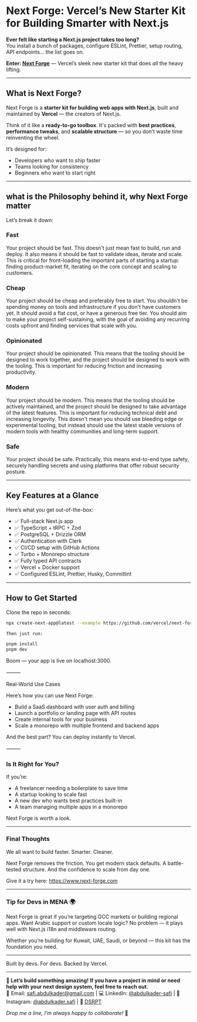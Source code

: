 # Next Forge: Vercel’s New Starter Kit for Building Smarter with Next.js

**Ever felt like starting a Next.js project takes too long?**  
You install a bunch of packages, configure ESLint, Prettier, setup routing, API endpoints… the list goes on.

**Enter: [Next Forge](https://www.next-forge.com/)** — Vercel’s sleek new starter kit that does _all_ the heavy lifting.

---

## What is Next Forge?

Next Forge is a **starter kit for building web apps with Next.js**, built and maintained by **Vercel** — the creators of Next.js.

Think of it like a **ready-to-go toolbox**. It's packed with **best practices**, **performance tweaks**, and **scalable structure** — so you don’t waste time reinventing the wheel.

It’s designed for:

- Developers who want to ship faster
- Teams looking for consistency
- Beginners who want to start right

---

## what is the Philosophy behind it, why Next Forge matter

Let’s break it down:

### Fast

Your project should be fast. This doesn't just mean fast to build, run and deploy. It also means it should be fast to validate ideas, iterate and scale. This is critical for front-loading the important parts of starting a startup: finding product-market fit, iterating on the core concept and scaling to customers.

### Cheap

Your project should be cheap and preferably free to start. You shouldn't be spending money on tools and infrastructure if you don't have customers yet. It should avoid a flat cost, or have a generous free tier. You should aim to make your project self-sustaining, with the goal of avoiding any recurring costs upfront and finding services that scale with you.

### Opinionated

Your project should be opinionated. This means that the tooling should be designed to work together, and the project should be designed to work with the tooling. This is important for reducing friction and increasing productivity.

### Modern

Your project should be modern. This means that the tooling should be actively maintained, and the project should be designed to take advantage of the latest features. This is important for reducing technical debt and increasing longevity. This doesn't mean you should use bleeding edge or experimental tooling, but instead should use the latest stable versions of modern tools with healthy communities and long-term support.

### Safe

Your project should be safe. Practically, this means end-to-end type safety, securely handling secrets and using platforms that offer robust security posture.

---

## Key Features at a Glance

Here’s what you get out-of-the-box:

- ✅ Full-stack Next.js app
- ✅ TypeScript + tRPC + Zod
- ✅ PostgreSQL + Drizzle ORM
- ✅ Authentication with Clerk
- ✅ CI/CD setup with GitHub Actions
- ✅ Turbo + Monorepo structure
- ✅ Fully typed API contracts
- ✅ Vercel + Docker support
- ✅ Configured ESLint, Prettier, Husky, Commitlint

---

## How to Get Started

Clone the repo in seconds:

```bash
npx create-next-app@latest --example https://github.com/vercel/next-forge

Then just run:

pnpm install
pnpm dev
```

Boom — your app is live on localhost:3000.

⸻

Real-World Use Cases

Here’s how you can use Next Forge:

- Build a SaaS dashboard with user auth and billing
- Launch a portfolio or landing page with API routes
- Create internal tools for your business
- Scale a monorepo with multiple frontend and backend apps

And the best part? You can deploy instantly to Vercel.

⸻

### Is It Right for You?

If you’re:

- A freelancer needing a boilerplate to save time
- A startup looking to scale fast
- A new dev who wants best practices built-in
- A team managing multiple apps in a monorepo

Next Forge is worth a look.

---

### Final Thoughts

We all want to build faster. Smarter. Cleaner.

Next Forge removes the friction.
You get modern stack defaults. A battle-tested structure. And the confidence to scale from day one.

Give it a try here: https://www.next-forge.com

---

### Tip for Devs in MENA 🌍

Next Forge is great if you’re targeting GCC markets or building regional apps. Want Arabic support or custom locale logic?
No problem — it plays well with Next.js i18n and middleware routing.

Whether you’re building for Kuwait, UAE, Saudi, or beyond — this kit has the foundation you need.

---

Built by devs. For devs. Backed by Vercel.

---

**🚀 Let’s build something amazing! If you have a project in mind or need help with your next design system, feel free to reach out.**  
📧 Email: [safi.abdulkader@gmail.com](mailto:safi.abdulkader@gmail.com) | 💻 LinkedIn: [@abdulkader-safi](https://www.linkedin.com/in/abdulkader-safi/) | 📱 Instagram: [@abdulkader.safi](https://www.instagram.com/abdulkader.safi/) | 🏢 [DSRPT](https://www.dsrpt.com.au/kw/contact)

_Drop me a line, I’m always happy to collaborate!_ 🚀
